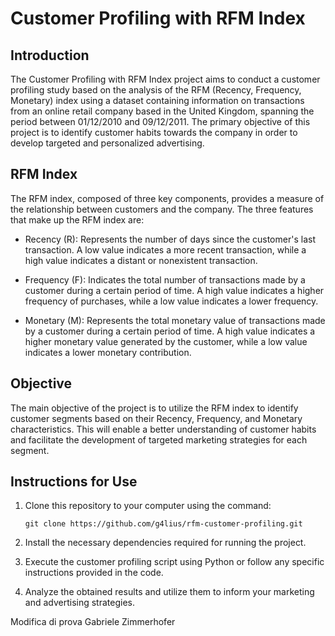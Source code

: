 # Customer Profiling with RFM Index

## Introduction

The Customer Profiling with RFM Index project aims to conduct a customer profiling study based on the analysis of the RFM (Recency, Frequency, Monetary) index using a dataset containing information on transactions from an online retail company based in the United Kingdom, spanning the period between 01/12/2010 and 09/12/2011. The primary objective of this project is to identify customer habits towards the company in order to develop targeted and personalized advertising.

## RFM Index

The RFM index, composed of three key components, provides a measure of the relationship between customers and the company. The three features that make up the RFM index are:

- Recency (R): Represents the number of days since the customer's last transaction. A low value indicates a more recent transaction, while a high value indicates a distant or nonexistent transaction.

- Frequency (F): Indicates the total number of transactions made by a customer during a certain period of time. A high value indicates a higher frequency of purchases, while a low value indicates a lower frequency.

- Monetary (M): Represents the total monetary value of transactions made by a customer during a certain period of time. A high value indicates a higher monetary value generated by the customer, while a low value indicates a lower monetary contribution.

## Objective

The main objective of the project is to utilize the RFM index to identify customer segments based on their Recency, Frequency, and Monetary characteristics. This will enable a better understanding of customer habits and facilitate the development of targeted marketing strategies for each segment.

## Instructions for Use

1. Clone this repository to your computer using the command:

    `git clone https://github.com/g4lius/rfm-customer-profiling.git`

2. Install the necessary dependencies required for running the project.

3. Execute the customer profiling script using Python or follow any specific instructions provided in the code.

4. Analyze the obtained results and utilize them to inform your marketing and advertising strategies.


Modifica di prova Gabriele Zimmerhofer
